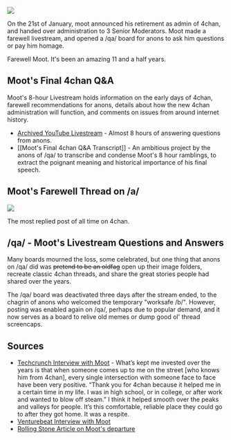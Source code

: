![](http://i.imgur.com/u09IZNP.png)

On the 21st of January, moot announced his retirement as admin of 4chan, and handed over administration to 3 Senior Moderators. Moot made a farewell livestream, and opened a /qa/ board for anons to ask him questions or pay him homage. 

Farewell Moot. It's been an amazing 11 and a half years.

## Moot's Final 4chan Q&A

Moot's 8-hour Livestream holds information on the early days of 4chan, farewell recommendations for anons, details about how the new 4chan administration will function, and comments on issues from around internet history.

* [Archived YouTube Livestream](https://www.youtube.com/watch?v=XYUKJBZuUig) - Almost 8 hours of answering questions from anons.
* [[Moot's Final 4chan Q&A Transcript]] - An ambitious project by the anons of /qa/ to transcribe and condense Moot's 8 hour ramblings, to extract the poignant meaning and historical importance of his final speech.

## Moot's Farewell Thread on /a/

![](http://i.imgur.com/vZ0JyNS.png)

The most replied post of all time on 4chan.

## /qa/ - Moot's Livestream Questions and Answers

Many boards mourned the loss, some celebrated, but one thing that anons on /qa/ did was <s>pretend to be an oldfag</s> open up their image folders, recreate classic 4chan threads, and share the great stories people had shared over the years.

The /qa/ board was deactivated three days after the stream ended, to the chagrin of anons who welcomed the temporary "worksafe /b/". However, posting was enabled again on /qa/, perhaps due to popular demand, and it now serves as a board to relive old memes or dump good ol' thread screencaps. 

## Sources

* [Techcrunch Interview with Moot](http://techcrunch.com/2015/01/21/farewell-sheriff/) - What’s kept me invested over the years is that when someone comes up to me on the street [who knows him from 4chan], every single intersection with someone face to face have been very positive. “Thank you for 4chan because it helped me in a certain time in my life. I was in high school, or in college, or after work and wanted to blow off steam.” I think it helped smooth over the peaks and valleys for people. It’s this comfortable, reliable place they could go to after they got home. It was a respite.
* [Venturebeat Interview with Moot](http://venturebeat.com/2015/01/21/the-creator-of-4chan-tells-us-why-hes-leaving-the-site-for-good-interview/)
* [Rolling Stone Article on Moot's departure](http://www.rollingstone.com/culture/features/4chans-overlord-christopher-poole-reveals-why-he-walked-away-20150313)